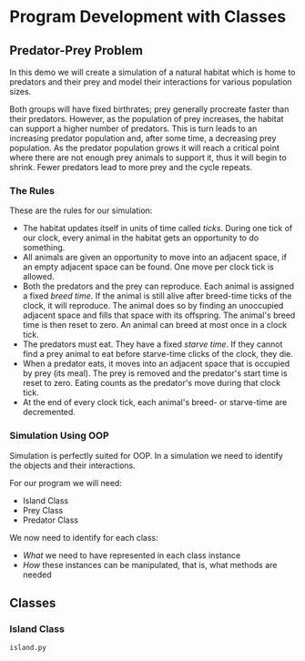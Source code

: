 # Program Development with Classes

## Predator-Prey Problem

In this demo we will create a simulation of a natural habitat which is home to predators and their prey and model their interactions for various population sizes.

Both groups will have fixed birthrates; prey generally procreate faster than their predators. However, as the population of prey increases, the habitat can support a higher number of predators. This is turn leads to an increasing predator population and, after some time, a decreasing prey population. As the predator population grows it will reach a critical point where there are not enough prey animals to support it, thus it will begin to shrink. Fewer predators lead to more prey and the cycle repeats.

### The Rules

These are the rules for our simulation:

- The habitat updates itself in units of time called _ticks_. During one tick of our clock, every animal in the habitat gets an opportunity to do something.
- All animals are given an opportunity to move into an adjacent space, if an empty adjacent space can be found. One move per clock tick is allowed.
- Both the predators and the prey can reproduce. Each animal is assigned a fixed _breed time_. If the animal is still alive after breed-time ticks of the clock, it will reproduce. The animal does so by finding an unoccupied adjacent space and fills that space with its offspring. The animal's breed time is then reset to zero. An animal can breed at most once in a clock tick.
- The predators must eat. They have a fixed _starve time_. If they cannot find a prey animal to eat before starve-time clicks of the clock, they die.
- When a predator eats, it moves into an adjacent space that is occupied by prey (its meal). The prey is removed and the predator's start time is reset to zero. Eating counts as the predator's move during that clock tick.
- At the end of every clock tick, each animal's breed- or starve-time are decremented.


### Simulation Using OOP

Simulation is perfectly suited for OOP. In a simulation we need to identify the objects and their interactions.

For our program we will need:

- Island Class
- Prey Class
- Predator Class

We now need to identify for each class:

- _What_ we need to have represented in each class instance
- _How_ these instances can be manipulated, that is, what methods are needed

## Classes

### Island Class

`island.py`
